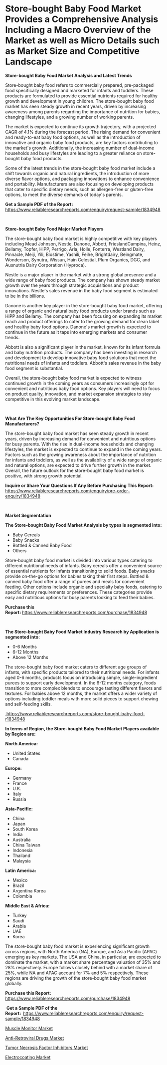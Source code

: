 <p><h1>Store-bought Baby Food Market Provides a Comprehensive Analysis Including a Macro Overview of the Market as well as Micro Details such as Market Size and Competitive Landscape</h1></p><p><strong>Store-bought Baby Food Market Analysis and Latest Trends</strong></p>
<p><p>Store-bought baby food refers to commercially prepared, pre-packaged food specifically designed and marketed for infants and toddlers. These products are formulated to provide essential nutrients required for healthy growth and development in young children. The store-bought baby food market has seen steady growth in recent years, driven by increasing awareness among parents regarding the importance of nutrition for babies, changing lifestyles, and a growing number of working parents.</p><p>The market is expected to continue its growth trajectory, with a projected CAGR of 4.1% during the forecast period. The rising demand for convenient and ready-to-eat baby food options, as well as the introduction of innovative and organic baby food products, are key factors contributing to the market's growth. Additionally, the increasing number of dual-income households and busy lifestyles are leading to a greater reliance on store-bought baby food products.</p><p>Some of the latest trends in the store-bought baby food market include a shift towards organic and natural ingredients, the introduction of more diverse flavor options, and packaging innovations to enhance convenience and portability. Manufacturers are also focusing on developing products that cater to specific dietary needs, such as allergen-free or gluten-free options, to meet the diverse demands of today's parents.</p></p>
<p><strong>Get a Sample PDF of the Report:&nbsp;</strong> <a href="https://www.reliableresearchreports.com/enquiry/request-sample/1834948">https://www.reliableresearchreports.com/enquiry/request-sample/1834948</a></p>
<p>&nbsp;</p>
<p><strong>Store-bought Baby Food Major Market Players</strong></p>
<p><p>The store-bought baby food market is highly competitive with key players including Mead Johnson, Nestle, Danone, Abbott, FrieslandCampina, Heinz, Bellamy, Topfer, HiPP, Perrigo, Arla, Holle, Fonterra, Westland Dairy, Pinnacle, Meiji, Yili, Biostime, Yashili, Feihe, Brightdairy, Beingmate, Wonderson, Synutra, Wissun, Hain Celestial, Plum Organics, DGC, and Ausnutria Dairy Corporation (Hyproca).</p><p>Nestle is a major player in the market with a strong global presence and a wide range of baby food products. The company has shown steady market growth over the years through strategic acquisitions and product innovations. Nestle's sales revenue in the baby food segment is estimated to be in the billions.</p><p>Danone is another key player in the store-bought baby food market, offering a range of organic and natural baby food products under brands such as HiPP and Bellamy. The company has been focusing on expanding its market reach and product offerings to cater to the growing demand for clean label and healthy baby food options. Danone's market growth is expected to continue in the future as it taps into emerging markets and consumer trends.</p><p>Abbott is also a significant player in the market, known for its infant formula and baby nutrition products. The company has been investing in research and development to develop innovative baby food solutions that meet the nutritional needs of infants and toddlers. Abbott's sales revenue in the baby food segment is substantial.</p><p>Overall, the store-bought baby food market is expected to witness continued growth in the coming years as consumers increasingly opt for convenient and nutritious baby food options. Key players will need to focus on product quality, innovation, and market expansion strategies to stay competitive in this evolving market landscape.</p></p>
<p>&nbsp;</p>
<p><strong>What Are The Key Opportunities For Store-bought Baby Food Manufacturers?</strong></p>
<p><p>The store-bought baby food market has seen steady growth in recent years, driven by increasing demand for convenient and nutritious options for busy parents. With the rise in dual-income households and changing lifestyles, the market is expected to continue to expand in the coming years. Factors such as the growing awareness about the importance of nutrition for infants and toddlers, as well as the availability of a wide range of organic and natural options, are expected to drive further growth in the market. Overall, the future outlook for the store-bought baby food market is positive, with strong growth potential.</p></p>
<p><strong>Inquire or Share Your Questions If Any Before Purchasing This Report:</strong> <a href="https://www.reliableresearchreports.com/enquiry/pre-order-enquiry/1834948">https://www.reliableresearchreports.com/enquiry/pre-order-enquiry/1834948</a></p>
<p>&nbsp;</p>
<p><strong>Market Segmentation</strong></p>
<p><strong>The Store-bought Baby Food Market Analysis by types is segmented into:</strong></p>
<p><ul><li>Baby Cereals</li><li>Baby Snacks</li><li>Bottled & Canned Baby Food</li><li>Others</li></ul></p>
<p><p>Store-bought baby food market is divided into various types catering to different nutritional needs of infants. Baby cereals offer a convenient source of essential nutrients for infants transitioning to solid foods. Baby snacks provide on-the-go options for babies taking their first steps. Bottled & canned baby food offer a range of purees and meals for convenient feeding. Other options include organic and specialty baby foods, catering to specific dietary requirements or preferences. These categories provide easy and nutritious options for busy parents looking to feed their babies.</p></p>
<p><strong>Purchase this Report:&nbsp;</strong><a href="https://www.reliableresearchreports.com/purchase/1834948">https://www.reliableresearchreports.com/purchase/1834948</a></p>
<p>&nbsp;</p>
<p><strong>The Store-bought Baby Food Market Industry Research by Application is segmented into:</strong></p>
<p><ul><li>0-6 Months</li><li>6-12 Months</li><li>Above 12 Months</li></ul></p>
<p><p>The store-bought baby food market caters to different age groups of infants, with specific products tailored to their nutritional needs. For infants aged 0-6 months, products focus on introducing simple, single-ingredient purees to support early development. In the 6-12 months category, foods transition to more complex blends to encourage tasting different flavors and textures. For babies above 12 months, the market offers a wider variety of options including toddler meals with more solid pieces to support chewing and self-feeding skills.</p></p>
<p><a href="https://www.reliableresearchreports.com/store-bought-baby-food-r1834948">&nbsp;https://www.reliableresearchreports.com/store-bought-baby-food-r1834948</a></p>
<p><strong>In terms of Region, the Store-bought Baby Food Market Players available by Region are:</strong></p>
<p>
    <p> <strong> North America: </strong>
        <ul>
            <li>United States</li>
            <li>Canada</li>
        </ul>
        </p> 
    <p> <strong> Europe: </strong>
        <ul>
            <li>Germany</li>
            <li>France</li>
            <li>U.K.</li>
            <li>Italy</li>
            <li>Russia</li>
        </ul>
        </p> 
    <p> <strong> Asia-Pacific: </strong>
        <ul>
            <li>China</li>
            <li>Japan</li>
            <li>South Korea</li>
            <li>India</li>
            <li>Australia</li>
            <li>China Taiwan</li>
            <li>Indonesia</li>
            <li>Thailand</li>
            <li>Malaysia</li>
        </ul>
        </p> 
    <p> <strong> Latin America: </strong>
        <ul>
            <li>Mexico</li>
            <li>Brazil</li>
            <li>Argentina Korea</li>
            <li>Colombia</li>
        </ul>
        </p> 
    <p> <strong> Middle East & Africa: </strong>
        <ul>
            <li>Turkey</li>
            <li>Saudi</li>
            <li>Arabia</li>
            <li>UAE</li>
            <li>Korea</li>
        </ul>
    </p>
    </p>
<p><p>The store-bought baby food market is experiencing significant growth across regions, with North America (NA), Europe, and Asia Pacific (APAC) emerging as key markets. The USA and China, in particular, are expected to dominate the market, with a market share percentage valuation of 35% and 28% respectively. Europe follows closely behind with a market share of 25%, while NA and APAC account for 7% and 5% respectively. These regions are driving the growth of the store-bought baby food market globally.</p></p>
<p><strong>Purchase this Report: </strong><a href="https://www.reliableresearchreports.com/purchase/1834948">https://www.reliableresearchreports.com/purchase/1834948</a></p>
<p>&nbsp;<strong>Get a Sample PDF of the Report:&nbsp;&nbsp;</strong><a href="https://www.reliableresearchreports.com/enquiry/request-sample/1834948">https://www.reliableresearchreports.com/enquiry/request-sample/1834948</a></p>
<p><strong></strong></p>
<p><p><a href="https://www.linkedin.com/pulse/muscle-monitor-market-size-growth-trends-statistics-amp-uswof">Muscle Monitor Market</a></p><p><a href="https://github.com/faisalayoob601/Market-Research-Report-List-1/blob/main/anti-retroviral-drugs-market.md">Anti-Retroviral Drugs Market</a></p><p><a href="https://github.com/santosh758595/Market-Research-Report-List-5/blob/main/tumor-necrosis-factor-inhibitors-market.md">Tumor Necrosis Factor Inhibitors Market</a></p><p><a href="https://www.linkedin.com/pulse/electrocoating-market-outlook-complete-industry-analysis-wenxe">Electrocoating Market</a></p></p>